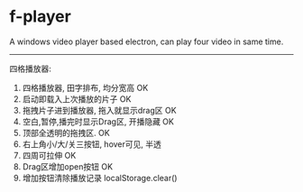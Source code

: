 # f-player
A windows video player based electron, can play four video in same time.

------------------------------------------------------------------------
四格播放器:
  1. 四格播放器, 田字排布, 均分宽高            OK
  2. 启动即载入上次播放的片子                  OK
  3. 拖拽片子进到播放器, 拖入就显示drag区      OK
  4. 空白,暂停,播完时显示Drag区, 开播隐藏      OK
  6. 顶部全透明的拖拽区.                       OK
  7. 右上角小/大/关三按钮, hover可见, 半透     
  8. 四周可拉伸                                OK
  10. Drag区增加open按钮                       OK
  11. 增加按钮清除播放记录                     localStorage.clear()
